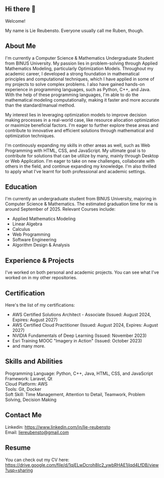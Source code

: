## Hi there 👋

Welcome!

My name is Lie Reubensto.
Everyone usually call me Ruben, though.

## About Me
I'm currently a Computer Science & Mathematics Undergraduate Student from BINUS University. My passion lies in problem-solving through Applied Mathematics Modeling, particularly Optimization Models. Throughout my academic career, I developed a strong foundation in mathematical principles and computational techniques, which I have applied in some of my projects to solve complex problems. I also have gained hands-on experience in programming languages, such as Python, C++, and Java. With the help of these programming languages, I'm able to do the mathematical modeling computationally, making it faster and more accurate than the standard/manual method.

My interest lies in leveraging optimization models to improve decision making processes in a real-world case, like resource allocation optimization or maximize beneficial factors. I'm eager to further explore these areas and contribute to innovative and efficient solutions through mathematical and optimization techniques.

I'm continously expanding my skills in other areas as well, such as Web Programming with HTML, CSS, and JavaScript. My ultimate goal is to contribute for solutions that can be utilize by many, mainly through Desktop or Web Application. I'm eager to take on new challenges, collaborate with others in the field, and continue expanding my knowledge. I'm also thrilled to apply what I've learnt for both professional and academic settings.

## Education
I'm currently an undergraduate student from BINUS University, majoring in Computer Science & Mathematics. The estimated graduation time for me is around September of 2025. 
Relevant Courses include:
- Applied Mathematics Modeling
- Linear Algebra
- Calculus
- Web Programming
- Software Engineering
- Algorithm Design & Analysis

## Experience & Projects
I've worked on both personal and academic projects. You can see what I've worked on in my other repositories.

## Certification
Here's the list of my certifications:
- AWS Certified Solutions Architect - Associate (Issued: August 2024, Expires: August 2027)
- AWS Certified Cloud Practitioner (Issued: August 2024, Expires: August 2027)
- NVIDIA Fundamentals of Deep Learning (Issued: November 2023)
- Esri Training MOOC "Imagery in Action" (Issued: October 2023)
- and many more.

## Skills and Abilities
Programming Language: Python, C++, Java, HTML, CSS, and JavaScript <br>
Framework: Laravel, Qt <br>
Cloud Platform: AWS <br>
Tools: Git, Docker <br>
Soft Skill: Time Management, Attention to Detail, Teamwork, Problem Solving, Decision Making

## Contact Me
Linkedin: https://www.linkedin.com/in/lie-reubensto <br>
Email: liereubensto@gmail.com

## Resume
You can check out my CV here: https://drive.google.com/file/d/1qjELwDcroh8Ic2_ywbRHAE1jIqd4LfDB/view?usp=sharing

<!--
**Ruben165/Ruben165** is a ✨ _special_ ✨ repository because its `README.md` (this file) appears on your GitHub profile.

Here are some ideas to get you started:

- 🔭 I’m currently working on ...
- 🌱 I’m currently learning ...
- 👯 I’m looking to collaborate on ...
- 🤔 I’m looking for help with ...
- 💬 Ask me about ...
- 📫 How to reach me: ...
- 😄 Pronouns: ...
- ⚡ Fun fact: ...
-->
